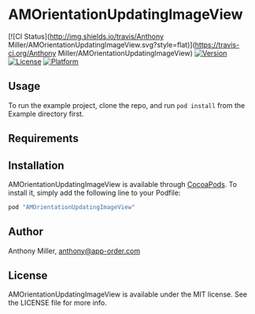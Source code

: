 # AMOrientationUpdatingImageView

[![CI Status](http://img.shields.io/travis/Anthony Miller/AMOrientationUpdatingImageView.svg?style=flat)](https://travis-ci.org/Anthony Miller/AMOrientationUpdatingImageView)
[![Version](https://img.shields.io/cocoapods/v/AMOrientationUpdatingImageView.svg?style=flat)](http://cocoapods.org/pods/AMOrientationUpdatingImageView)
[![License](https://img.shields.io/cocoapods/l/AMOrientationUpdatingImageView.svg?style=flat)](http://cocoapods.org/pods/AMOrientationUpdatingImageView)
[![Platform](https://img.shields.io/cocoapods/p/AMOrientationUpdatingImageView.svg?style=flat)](http://cocoapods.org/pods/AMOrientationUpdatingImageView)

## Usage

To run the example project, clone the repo, and run `pod install` from the Example directory first.

## Requirements

## Installation

AMOrientationUpdatingImageView is available through [CocoaPods](http://cocoapods.org). To install
it, simply add the following line to your Podfile:

```ruby
pod "AMOrientationUpdatingImageView"
```

## Author

Anthony Miller, anthony@app-order.com

## License

AMOrientationUpdatingImageView is available under the MIT license. See the LICENSE file for more info.

